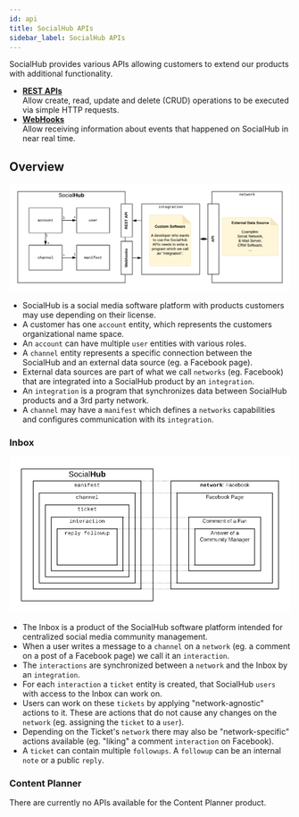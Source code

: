 ```yaml
---
id: api
title: SocialHub APIs
sidebar_label: SocialHub APIs
---
```


SocialHub provides various APIs allowing customers to extend our products with additional functionality.

- **[REST APIs](rest.md)**    
  Allow create, read, update and delete (CRUD) operations to be executed via simple HTTP requests.
- **[WebHooks](webhooks.md)**    
  Allow receiving information about events that happened on SocialHub in near real time.

## Overview

![System Overview](assets/system-overview.png)

* SocialHub is a social media software platform with products customers may use depending on their license.
* A customer has one `account` entity, which represents the customers organizational name space.
* An `account` can have multiple `user` entities with various roles.
* A `channel` entity represents a specific connection between the SocialHub and an external data source (eg. a Facebook page).
* External data sources are part of what we call `networks` (eg. Facebook) that are integrated into a SocialHub product by an `integration`.
* An `integration` is a program that synchronizes data between SocialHub products and a 3rd party network.
* A `channel` may have a `manifest` which defines a `networks` capabilities and configures communication with its `integration`.

### Inbox

![Inbox Overview](assets/inbox-overview.png)

* The Inbox is a product of the SocialHub software platform intended for centralized social media community management.
* When a user writes a message to a `channel` on a `network` (eg. a comment on a post of a Facebook page) we call it an `interaction`.
* The `interactions` are synchronized between a `network` and the Inbox by an `integration`.
* For each `interaction` a `ticket` entity is created, that SocialHub `users` with access to the Inbox can work on.
* Users can work on these `tickets` by applying "network-agnostic" actions to it. These are actions that do not cause any changes on the `network` (eg. assigning the `ticket` to a `user`).
* Depending on the Ticket's `network` there may also be "network-specific" actions available (eg. "liking" a comment `interaction` on Facebook).
* A `ticket` can contain multiple `followups`. A `followup` can be an internal `note` or a public `reply`.

### Content Planner

There are currently no APIs available for the Content Planner product.
